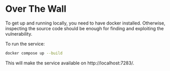 # Over The Wall

To get up and running locally, you need to have docker installed. Otherwise, inspecting the source code should be enough for finding and exploiting the vulnerability.

To run the service:
```sh
docker compose up --build
```

This will make the service available on http://localhost:7283/.